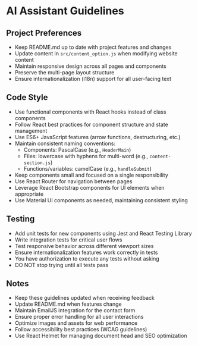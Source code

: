 # AI Assistant Guidelines

## Project Preferences
- Keep README.md up to date with project features and changes
- Update content in `src/content_option.js` when modifying website content
- Maintain responsive design across all pages and components
- Preserve the multi-page layout structure
- Ensure internationalization (i18n) support for all user-facing text

## Code Style
- Use functional components with React hooks instead of class components
- Follow React best practices for component structure and state management
- Use ES6+ JavaScript features (arrow functions, destructuring, etc.)
- Maintain consistent naming conventions:
  - Components: PascalCase (e.g., `HeaderMain`)
  - Files: lowercase with hyphens for multi-word (e.g., `content-section.js`)
  - Functions/variables: camelCase (e.g., `handleSubmit`)
- Keep components small and focused on a single responsibility
- Use React Router for navigation between pages
- Leverage React Bootstrap components for UI elements when appropriate
- Use Material UI components as needed, maintaining consistent styling

## Testing
- Add unit tests for new components using Jest and React Testing Library
- Write integration tests for critical user flows
- Test responsive behavior across different viewport sizes
- Ensure internationalization features work correctly in tests
- You have authorization to execute any tests without asking
- DO NOT stop trying until all tests pass

## Notes
- Keep these guidelines updated when receiving feedback
- Update README.md when features change
- Maintain EmailJS integration for the contact form
- Ensure proper error handling for all user interactions
- Optimize images and assets for web performance
- Follow accessibility best practices (WCAG guidelines)
- Use React Helmet for managing document head and SEO optimization